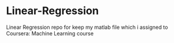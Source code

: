 # Linear-Regression
Linear Regression repo for keep my matlab file which i assigned to Coursera: Machine Learning course
